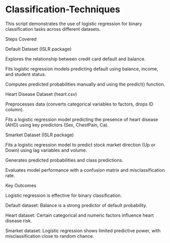 # Classification-Techniques
This script demonstrates the use of logistic regression for binary classification tasks across different datasets.

Steps Covered

Default Dataset (ISLR package)

Explores the relationship between credit card default and balance.

Fits logistic regression models predicting default using balance, income, and student status.

Computes predicted probabilities manually and using the predict() function.

Heart Disease Dataset (heart.csv)

Preprocesses data (converts categorical variables to factors, drops ID column).

Fits a logistic regression model predicting the presence of heart disease (AHD) using key predictors (Sex, ChestPain, Ca).

Smarket Dataset (ISLR package)

Fits a logistic regression model to predict stock market direction (Up or Down) using lag variables and volume.

Generates predicted probabilities and class predictions.

Evaluates model performance with a confusion matrix and misclassification rate.

Key Outcomes

Logistic regression is effective for binary classification.

Default dataset: Balance is a strong predictor of default probability.

Heart dataset: Certain categorical and numeric factors influence heart disease risk.

Smarket dataset: Logistic regression shows limited predictive power, with misclassification close to random chance.
